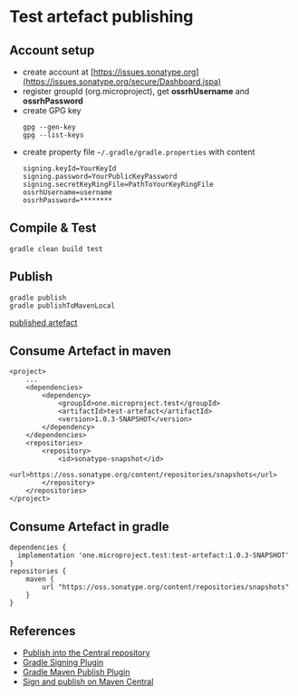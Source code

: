 # Test artefact publishing

## Account setup
* create account at [https://issues.sonatype.org](https://issues.sonatype.org/secure/Dashboard.jspa)
* register groupId (org.microproject), get __ossrhUsername__ and __ossrhPassword__
* create GPG key
  ```
  gpg --gen-key
  gpg --list-keys  
  ```
* create property file ``~/.gradle/gradle.properties`` with content
  ```
  signing.keyId=YourKeyId
  signing.password=YourPublicKeyPassword
  signing.secretKeyRingFile=PathToYourKeyRingFile
  ossrhUsername=username
  ossrhPassword=********
  ```

## Compile & Test
```
gradle clean build test
```

## Publish
```
gradle publish
gradle publishToMavenLocal
```
[published artefact](https://oss.sonatype.org/content/repositories/snapshots/one/microproject/test-artefact/1.0.1-SNAPSHOT/maven-metadata.xml)

## Consume Artefact in maven
```
<project>
    ...
    <dependencies>
        <dependency>
            <groupId>one.microproject.test</groupId>
            <artifactId>test-artefact</artifactId>
            <version>1.0.3-SNAPSHOT</version>
        </dependency>
    </dependencies>
    <repositories>
        <repository>
            <id>sonatype-snapshot</id>
            <url>https://oss.sonatype.org/content/repositories/snapshots</url>
        </repository>
    </repositories>
</project>
```

## Consume Artefact in gradle
```
dependencies {
  implementation 'one.microproject.test:test-artefact:1.0.3-SNAPSHOT' 
}
repositories {
    maven {
        url "https://oss.sonatype.org/content/repositories/snapshots"
    }
}
```

## References
* [Publish into the Central repository](https://central.sonatype.org/pages/producers.html)
* [Gradle Signing Plugin](https://docs.gradle.org/current/userguide/signing_plugin.html)
* [Gradle Maven Publish Plugin](https://docs.gradle.org/current/userguide/publishing_maven.html)
* [Sign and publish on Maven Central](https://medium.com/@nmauti/sign-and-publish-on-maven-central-a-project-with-the-new-maven-publish-gradle-plugin-22a72a4bfd4b)